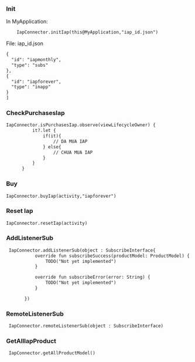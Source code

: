 ### Init
In MyApplication:
 ```xml
     IapConnector.initIap(this@MyApplication,"iap_id.json")
 ```
File: iap_id.json
 ```xml
 {
   "id": "iapmonthly",
   "type": "subs"
 },
 {
   "id": "iapforever",
   "type": "inapp"
 }
]
```

### CheckPurchasesIap
 ```xml
IapConnector.isPurchasesIap.observe(viewLifecycleOwner) {
           it?.let {
               if(it){
                   // DA MUA IAP
               } else{
                   // CHUA MUA IAP
               }
           }
       }
```

### Buy
 ```xml
IapConnector.buyIap(activity,"iapforever")
```

### Reset Iap
 ```xml
IapConnector.resetIap(activity)
```

### AddListenerSub 
 ```xml
  IapConnector.addListenerSub(object : SubscribeInterface{
            override fun subscribeSuccess(productModel: ProductModel) {
                TODO("Not yet implemented")
            }

            override fun subscribeError(error: String) {
                TODO("Not yet implemented")
            }

        })

```
### RemoteListenerSub
```xml
 IapConnector.remoteListenerSub(object : SubscribeInterface)
 ```
 
### GetAllIapProduct
```xml
 IapConnector.getAllProductModel()
```
